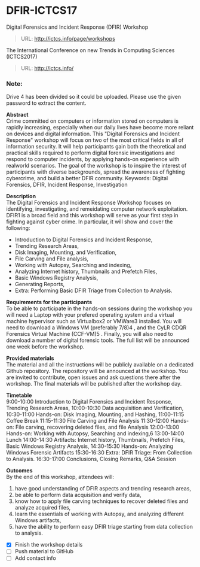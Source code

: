 # DFIR-ICTCS17
Digital Forensics and Incident Response (DFIR) Workshop
> URL: http://ictcs.info/page/workshops

The International Conference on new Trends in Computing Sciences (ICTCS2017)
> URL: http://ictcs.info/


### Note:  
Drive 4 has been divided so it could be uploaded. Please use the given password to extract the content.


**Abstract**  
Crime committed on computers or information stored on computers is rapidly increasing, especially when our daily lives have become more reliant on devices and digital information. This "Digital Forensics and Incident Response" workshop will focus on two of the most critical fields in all of information security. It will help participants gain both the theoretical and practical skills required to perform digital forensic investigations and respond to computer incidents, by applying hands-on experience with realworld scenarios. The goal of the workshop is to inspire the interest of participants with diverse backgrounds, spread the awareness of fighting cybercrime, and build a better DFIR community. Keywords: Digital Forensics, DFIR, Incident Response, Investigation

**Description**  
The Digital Forensics and Incident Response Workshop focuses on identifying, investigating, and remeidating computer network exploitation. DFIR1 is a broad field and this workshop will serve as your first step in fighting against cyber crime. In particular, it will show and cover the following:
- Introduction to Digital Forensics and Incident Response,
- Trending Research Areas,
- Disk Imaging, Mounting, and Verification,
- File Carving and File analysis,
- Working with Autopsy, Searching and indexing,
- Analyzing Internet history, Thumbnails and Prefetch Files,
- Basic Windows Registry Analysis,
- Generating Reports,
- Extra: Performing Basic DFIR Triage from Collection to Analysis.

**Requirements for the participants**  
To be able to participate in the hands-on sessions during the workshop you will need a Laptop with your prefered operating system and a virtual machine hypervisor such as Virtualbox2 or VMWare3 installed. You will need to download a Windows VM (preferably 7/8)4 , and the CyLR CDQR Forensics Virtual Machine (CCF-VM)5 . Finally, you will also need to download a number of digital forensic tools. The full list will be announced one week before the workshop.

**Provided materials**  
The material and all the instructions will be publicly available on a dedicated Github repository. The repository will be announced at the workshop. You are invited to contribute, open issues and ask questions there after the workshop. The final materials will be published after the workshop day.

**Timetable**  
9:00-10:00 Introduction to Digital Forensics and Incident Response, Trending Research Areas,
10:00-10:30 Data acquisition and Verification,
10:30-11:00 Hands-on: Disk Imaging, Mounting, and Hashing,
11:00-11:15 Coffee Break
11:15-11:30 File Carving and File Analysis
11:30-12:00 Hands-on: File carving, recovering deleted files, and file Analysis
12:00-13:00 Hands-on: Working with Autopsy, Searching and indexing,6
13:00-14:00 Lunch
14:00-14:30 Artifacts: Internet history, Thumbnails, Prefetch Files, Basic Windows Registry Analysis,
14:30-15:30 Hands-on: Analyzing Windows Forensic Artifacts
15:30-16:30 Extra: DFIR Triage: From Collection to Analysis.
16:30-17:00 Conclusions, Closing Remarks, Q&A Session

**Outcomes**  
By the end of this workshop, attendees will:
1. have good understanding of DFIR aspects and trending research areas,
2. be able to perform data acquisition and verify data,
3. know how to apply file carving techniques to recover deleted files and analyze acquired files,
4. learn the essentials of working with Autopsy, and analyzing different Windows artifacts,
5. have the ability to perform easy DFIR triage starting from data collection to analysis.


- [x] Finish the workshop details
- [ ] Push material to GitHub
- [ ] Add contact info
